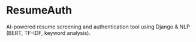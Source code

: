 # ResumeAuth
AI-powered resume screening and authentication tool using Django &amp; NLP (BERT, TF-IDF, keyword analysis).
